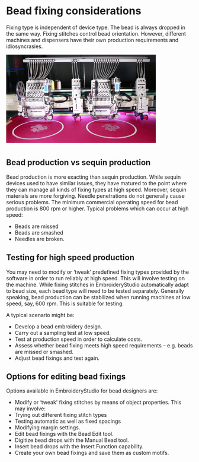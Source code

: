 # Bead fixing considerations

Fixing type is independent of device type. The bead is always dropped in the same way. Fixing stitches control bead orientation. However, different machines and dispensers have their own production requirements and idiosyncrasies.

![Richpeace_dual_head_bead_machine_2.png](assets/Richpeace_dual_head_bead_machine_2.png)

## Bead production vs sequin production

Bead production is more exacting than sequin production. While sequin devices used to have similar issues, they have matured to the point where they can manage all kinds of fixing types at high speed. Moreover, sequin materials are more forgiving. Needle penetrations do not generally cause serious problems. The minimum commercial operating speed for bead production is 800 rpm or higher. Typical problems which can occur at high speed:

- Beads are missed
- Beads are smashed
- Needles are broken.

## Testing for high speed production

You may need to modify or ‘tweak’ predefined fixing types provided by the software in order to run reliably at high speed. This will involve testing on the machine. While fixing stitches in EmbroideryStudio automatically adapt to bead size, each bead type will need to be tested separately. Generally speaking, bead production can be stabilized when running machines at low speed, say, 600 rpm. This is suitable for testing.

A typical scenario might be:

- Develop a bead embroidery design.
- Carry out a sampling test at low speed.
- Test at production speed in order to calculate costs.
- Assess whether bead fixing meets high speed requirements – e.g. beads are missed or smashed.
- Adjust bead fixings and test again.

## Options for editing bead fixings

Options available in EmbroideryStudio for bead designers are:

- Modify or ‘tweak’ fixing stitches by means of object properties. This may involve:
- Trying out different fixing stitch types
- Testing automatic as well as fixed spacings
- Modifying margin settings.
- Edit bead fixings with the Bead Edit tool.
- Digitize bead drops with the Manual Bead tool.
- Insert bead drops with the Insert Function capability.
- Create your own bead fixings and save them as custom motifs.
